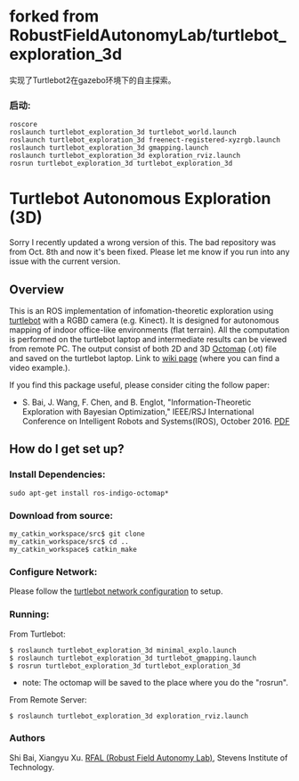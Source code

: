 # forked from RobustFieldAutonomyLab/turtlebot_exploration_3d

实现了Turtlebot2在gazebo环境下的自主探索。

### 启动:
```
roscore
roslaunch turtlebot_exploration_3d turtlebot_world.launch
roslaunch turtlebot_exploration_3d freenect-registered-xyzrgb.launch
roslaunch turtlebot_exploration_3d gmapping.launch
roslaunch turtlebot_exploration_3d exploration_rviz.launch
rosrun turtlebot_exploration_3d turtlebot_exploration_3d
```

# Turtlebot Autonomous Exploration (3D) 

Sorry I recently updated a wrong version of this. The bad repository was from Oct. 8th and now it's been fixed. Please let me know if you run into any issue with the current version.

## Overview

This is an ROS implementation of infomation-theoretic exploration using [turtlebot](http://wiki.ros.org/Robots/TurtleBot) with a RGBD camera (e.g. Kinect). It is designed for autonomous mapping of indoor office-like environments (flat terrain). All the computation is performed on the turtlebot laptop and intermediate results can be viewed from remote PC. The output consist of both 2D and 3D [Octomap](http://octomap.github.io/) (.ot) file and saved on the turtlebot laptop.
Link to [wiki page](http://wiki.ros.org/turtlebot_exploration_3d) (where you can find a video example.).


If you find this package useful, please consider citing the follow paper:

* S. Bai, J. Wang, F. Chen, and B. Englot, "Information-Theoretic Exploration with Bayesian Optimization," IEEE/RSJ International Conference on Intelligent Robots and Systems(IROS), October 2016. [PDF](http://personal.stevens.edu/~benglot/Bai_Wang_Chen_Englot_IROS2016_AcceptedVersion.pdf)


## How do I get set up? 


### Install Dependencies:
```
sudo apt-get install ros-indigo-octomap*
```


### Download from source:

```
my_catkin_workspace/src$ git clone 
my_catkin_workspace/src$ cd ..
my_catkin_workspace$ catkin_make
```


### Configure Network:
Please follow the [turtlebot network configuration](http://wiki.ros.org/turtlebot/Tutorials/indigo/Network%20Configuration) to setup.


### Running:

From Turtlebot:
```
$ roslaunch turtlebot_exploration_3d minimal_explo.launch
$ roslaunch turtlebot_exploration_3d turtlebot_gmapping.launch
$ rosrun turtlebot_exploration_3d turtlebot_exploration_3d
```
* note: The octomap will be saved to the place where you do the "rosrun".


From Remote Server:
```
$ roslaunch turtlebot_exploration_3d exploration_rviz.launch
```



### Authors ###

Shi Bai, Xiangyu Xu.
[RFAL (Robust Field Autonomy Lab)](http://personal.stevens.edu/~benglot/index.html), Stevens Institute of Technology.
